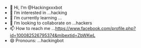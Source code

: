 - 👋 Hi, I’m @Hackingxxxbot
- 👀 I’m interested in ...hacking
- 🌱 I’m currently learning ...
- 💞️ I’m looking to collaborate on ...hackers
- 📫 How to reach me ...https://www.facebook.com/profile.php?id=100082526795374&mibextid=ZbWKwL
- 😄 Pronouns: ...hackingbot


<!---
Hackingxxxbot/Hackingxxxbot is a ✨ special ✨ repository because its `README.md` (this file) appears on your GitHub profile.
You can click the Preview link to take a look at your changes.
--->
